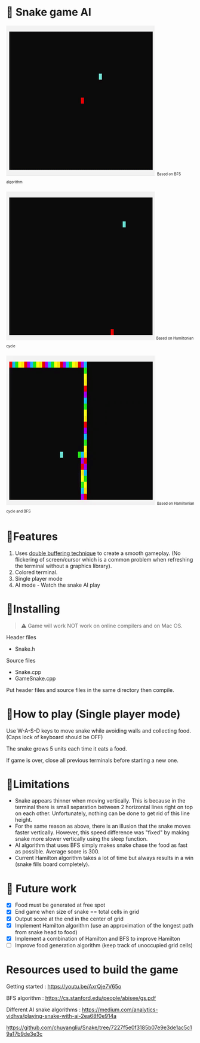 # 🐍 Snake game AI
![](Media/UpdatedSnakeGif.gif)
<sub><sup>Based on BFS algorithm</sup></sub>

![](Media/HamiltonGif.gif)
<sub><sup>Based on Hamiltonian cycle</sup></sub>

![](Media/LatestAI.gif)
<sub><sup>Based on Hamiltonian cycle and BFS</sup></sub>

# 🌟Features #
1. Uses [double buffering technique](https://en.wikipedia.org/wiki/Multiple_buffering) to create a smooth gameplay. (No flickering of screen/cursor which is a common problem when refreshing the terminal without a graphics library).
2. Colored terminal.
3. Single player mode 
4. AI mode - Watch the snake AI play

# 🚀Installing #
> ⚠️ Game will work NOT work on online compilers and on Mac OS.

Header files  
  - Snake.h

Source files
  - Snake.cpp
  - GameSnake.cpp

Put header files and source files in the same directory then compile.

# 📰How to play (Single player mode) #
Use W-A-S-D keys to move snake while avoiding walls and collecting food. (Caps lock of keyboard should be OFF)

The snake grows 5 units each time it eats a food.

If game is over, close all previous terminals before starting a new one.

# 🛑Limitations # 
- Snake appears thinner when moving vertically. This is because in the terminal there is small separation between 2 horizontal lines right on top on each other. Unfortunately, nothing can be done to get rid of this line height. 
- For the same reason as above, there is an illusion that the snake moves faster vertically. However, this speed difference was "fixed" by making snake more slower vertically using the sleep function. 
- AI algorithm that uses BFS simply makes snake chase the food as fast as possible. Average score is 300.
- Current Hamilton algorithm takes a lot of time but always results in a win (snake fills board completely).

# 🔮 Future work #
- [x] Food must be generated at free spot
- [x] End game when size of snake ==  total cells in grid
- [x] Output score at the end in the center of grid
- [x] Implement Hamilton algorithm (use an approximation of the longest path from snake head to food)
- [x] Implement a combination of Hamilton and BFS to improve Hamilton
- [ ] Improve food generation algorithm (keep track of unoccupied grid cells)

# Resources used to build the game #
Getting started : https://youtu.be/AxrQje7V65o 

BFS algorithm : https://cs.stanford.edu/people/abisee/gs.pdf

Different AI snake algorithms : https://medium.com/analytics-vidhya/playing-snake-with-ai-2ea68f0e914a

https://github.com/chuyangliu/Snake/tree/7227f5e0f3185b07e9e3de1ac5c19a17b9de3e3c

